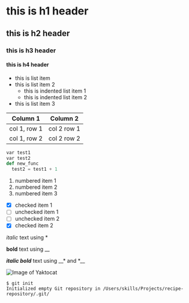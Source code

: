# this is h1 header
## this is h2 header
### this is h3 header
#### this is h4 header


- this is list item
- this is list item 2
  - this is indented list item 1
  - this is indented list item 2
- this is list item 3

Column 1|Column 2
-|-
col 1, row 1|col 2 row 1
col 1, row 2|col 2 row 2

```python
var test1
var test2
def new_func
  test2 = test1 + 1
```

1. numbered item 1
1. numbered item 2
1. numbered item 3

- [x] checked item 1
- [ ] unchecked item 1
- [ ] unchecked item 2
- [x] checked item 2

*italic* text using \*

__bold__ text using \_\_

__*italic bold*__ text using \_\_\* and \*\_\_

![Image of Yaktocat](https://octodex.github.com/images/yaktocat.png)

```
$ git init
Initialized empty Git repository in /Users/skills/Projects/recipe-repository/.git/
```

      
